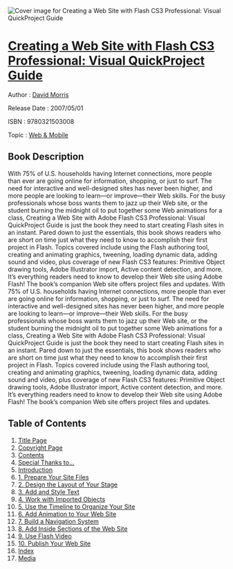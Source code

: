 ![Cover image for Creating a Web Site with Flash CS3 Professional: Visual QuickProject Guide](https://imgdetail.ebookreading.net/cover/cover/web_mobile/EB9780321503008.jpg)

[Creating a Web Site with Flash CS3 Professional: Visual QuickProject Guide](https://ebookreading.net/view/book/Creating+a+Web+Site+with+Flash+CS3+Professional%3A+Visual+QuickProject+Guide-EB9780321503008_1.html "Creating a Web Site with Flash CS3 Professional: Visual QuickProject Guide")
====================================================================================================================

Author : [David Morris](https://ebookreading.net/search/author/David+Morris)

Release Date : 2007/05/01

ISBN : 9780321503008

Topic : [Web & Mobile](https://ebookreading.net/search/category/web-mobile)

Book Description
-----------------

With 75% of U.S. households having Internet connections, more people than ever are going online for information, shopping, or just to surf. The need for interactive and well-designed sites has never been higher, and more people are looking to learn—or improve—their Web skills. For the busy professionals whose boss wants them to jazz up their Web site, or the student burning the midnight oil to put together some Web animations for a class, Creating a Web Site with Adobe Flash CS3 Professional: Visual QuickProject Guide is just the book they need to start creating Flash sites in an instant. Pared down to just the essentials, this book shows readers who are short on time just what they need to know to accomplish their first project in Flash. Topics covered include using the Flash authoring tool, creating and animating graphics, tweening, loading dynamic data, adding sound and video, plus coverage of new Flash CS3 features: Primitive Object drawing tools, Adobe Illustrator import, Active content detection, and more. It’s everything readers need to know to develop their Web site using Adobe Flash! The book’s companion Web site offers project files and updates.
              With 75% of U.S. households having Internet connections, more people than ever are going online for information, shopping, or just to surf. The need for interactive and well-designed sites has never been higher, and more people are looking to learn—or improve—their Web skills. For the busy professionals whose boss wants them to jazz up their Web site, or the student burning the midnight oil to put together some Web animations for a class, Creating a Web Site with Adobe Flash CS3 Professional: Visual QuickProject Guide is just the book they need to start creating Flash sites in an instant. Pared down to just the essentials, this book shows readers who are short on time just what they need to know to accomplish their first project in Flash. Topics covered include using the Flash authoring tool, creating and animating graphics, tweening, loading dynamic data, adding sound and video, plus coverage of new Flash CS3 features: Primitive Object drawing tools, Adobe Illustrator import, Active content detection, and more. It’s everything readers need to know to develop their Web site using Adobe Flash! The book’s companion Web site offers project files and updates.
              
Table of Contents
-----------------

1. [Title Page](https://ebookreading.net/view/book/Creating+a+Web+Site+with+Flash+CS3+Professional%3A+Visual+QuickProject+Guide-EB9780321503008_2.html)
1. [Copyright Page](https://ebookreading.net/view/book/Creating+a+Web+Site+with+Flash+CS3+Professional%3A+Visual+QuickProject+Guide-EB9780321503008_3.html)
1. [Contents](https://ebookreading.net/view/book/Creating+a+Web+Site+with+Flash+CS3+Professional%3A+Visual+QuickProject+Guide-EB9780321503008_5.html)
1. [Special Thanks to...](https://ebookreading.net/view/book/Creating+a+Web+Site+with+Flash+CS3+Professional%3A+Visual+QuickProject+Guide-EB9780321503008_6.html)
1. [Introduction](https://ebookreading.net/view/book/Creating+a+Web+Site+with+Flash+CS3+Professional%3A+Visual+QuickProject+Guide-EB9780321503008_7.html)
1. [1. Prepare Your Site Files](https://ebookreading.net/view/book/Creating+a+Web+Site+with+Flash+CS3+Professional%3A+Visual+QuickProject+Guide-EB9780321503008_8.html)
1. [2. Design the Layout of Your Stage](https://ebookreading.net/view/book/Creating+a+Web+Site+with+Flash+CS3+Professional%3A+Visual+QuickProject+Guide-EB9780321503008_9.html)
1. [3. Add and Style Text](https://ebookreading.net/view/book/Creating+a+Web+Site+with+Flash+CS3+Professional%3A+Visual+QuickProject+Guide-EB9780321503008_10.html)
1. [4. Work with Imported Objects](https://ebookreading.net/view/book/Creating+a+Web+Site+with+Flash+CS3+Professional%3A+Visual+QuickProject+Guide-EB9780321503008_11.html)
1. [5. Use the Timeline to Organize Your Site](https://ebookreading.net/view/book/Creating+a+Web+Site+with+Flash+CS3+Professional%3A+Visual+QuickProject+Guide-EB9780321503008_12.html)
1. [6. Add Animation to Your Web Site](https://ebookreading.net/view/book/Creating+a+Web+Site+with+Flash+CS3+Professional%3A+Visual+QuickProject+Guide-EB9780321503008_13.html)
1. [7. Build a Navigation System](https://ebookreading.net/view/book/Creating+a+Web+Site+with+Flash+CS3+Professional%3A+Visual+QuickProject+Guide-EB9780321503008_14.html)
1. [8. Add Inside Sections of the Web Site](https://ebookreading.net/view/book/Creating+a+Web+Site+with+Flash+CS3+Professional%3A+Visual+QuickProject+Guide-EB9780321503008_15.html)
1. [9. Use Flash Video](https://ebookreading.net/view/book/Creating+a+Web+Site+with+Flash+CS3+Professional%3A+Visual+QuickProject+Guide-EB9780321503008_16.html)
1. [10. Publish Your Web Site](https://ebookreading.net/view/book/Creating+a+Web+Site+with+Flash+CS3+Professional%3A+Visual+QuickProject+Guide-EB9780321503008_17.html)
1. [Index](https://ebookreading.net/view/book/Creating+a+Web+Site+with+Flash+CS3+Professional%3A+Visual+QuickProject+Guide-EB9780321503008_18.html)
1. [Media](https://ebookreading.net/view/book/Creating+a+Web+Site+with+Flash+CS3+Professional%3A+Visual+QuickProject+Guide-EB9780321503008_19.html)
